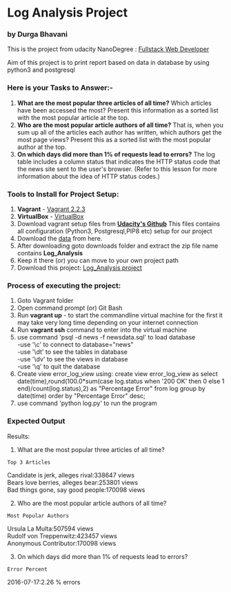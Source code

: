 # Log Analysis Project

### by Durga Bhavani

This is the project from udacity NanoDegree : [Fullstack Web Developer](https://classroom.udacity.com/nanodegrees/nd004/dashboard/overview)

Aim of this project is to print report based on data in database by using python3 
and postgresql

### Here is your Tasks to Answer:-
1. **What are the most popular three articles of all time?** Which
  articles have been accessed the most? Present this information as a
  sorted list with the most popular article at the top.
2. **Who are the most popular article authors of all time?** That is,
   when you sum up all of the articles each author has written, which
   authors get the most page views? Present this as a sorted list with
   the most popular author at the top.
3. **On which days did more than 1% of requests lead to errors?** The
   log table includes a column status that indicates the HTTP status
   code that the news site sent to the user's browser. (Refer to this
   lesson for more information about the idea of HTTP status codes.) 
   
### Tools to Install for Project Setup:   

1. **Vagrant** - [Vagrant 2.2.3](https://releases.hashicorp.com/vagrant/2.2.3/vagrant_2.2.3_x86_64.msi)
2. **VirtualBox** - [VirtualBox](https://www.virtualbox.org/wiki/Download_Old_Builds_5_1)
3. Download vagrant setup files from **[Udacity's Github](https://github.com/udacity/fullstack-nanodegree-vm)**
This files contains all configuration (Python3, Postgresql,PIP8 etc) setup for our project
4. Download the [data](https://d17h27t6h515a5.cloudfront.net/topher/2016/August/57b5f748_newsdata/newsdata.zip) from here.
5. After downloading goto downloads folder and extract the zip file name contains **Log_Analysis**
6. Keep it there (or) you can move to your own project path
7. Download this project: [Log_Analysis project](https://github.com/DurgaBhavaniVankini/Log_Analysis)

### Process of executing the project:
1. Goto Vagrant folder<br>
2. Open command prompt (or) Git Bash <br>
3. Run **vagrant up** - to start the commandline virtual machine for the first it may take very long time depending on your internet connection<br>
4. Run **vagrant ssh** command to enter into the virtual machine<br>
5. use command 'psql -d news -f newsdata.sql' to load database<br>
    -use '\c' to connect to database="news"<br>
    -use '\dt' to see the tables in database<br>
    -use '\dv' to see the views in database<br>
    -use '\q' to quit the database<br>
6. Create view error_log_view using:
     create view error_log_view as select date(time),round(100.0*sum(case log.status when '200 OK' 
     then 0 else 1 end)/count(log.status),2) as "Percentage Error" from log group by date(time) 
     order by "Percentage Error" desc;
7. use command 'python log.py' to run the program<br>

### Expected Output

  Results:

1. What are the most popular three articles of all time?

~~~~~~~~~~~~~~~~~~~~~~~~~~~~~~~~~
Top 3 Articles

~~~~~~~~~~~~~~~~~~~~~~~~~~~~~~~~~
Candidate is jerk, alleges rival:338647 views<br>
Bears love berries, alleges bear:253801 views<br>
Bad things gone, say good people:170098 views<br>

2. Who are the most popular article authors of all time?

~~~~~~~~~~~~~~~~~~~~~~~~~~~~~~~~~
Most Popular Authors

~~~~~~~~~~~~~~~~~~~~~~~~~~~~~~~~~
Ursula La Multa:507594 views<br>
Rudolf von Treppenwitz:423457 views<br>
Anonymous Contributor:170098 views<br>

3. On which days did more than 1% of requests lead to errors?

~~~~~~~~~~~~~~~~~~~~~~~~~~~~~~~~~
Error Percent

~~~~~~~~~~~~~~~~~~~~~~~~~~~~~~~~~
2016-07-17:2.26 % errors
